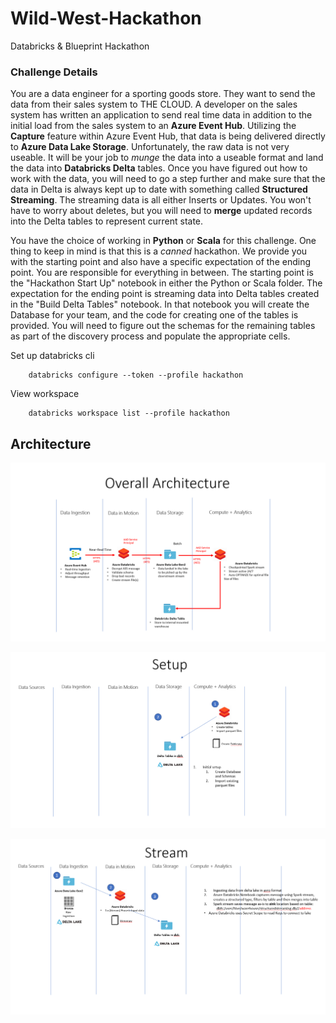 # Wild-West-Hackathon
Databricks &amp; Blueprint Hackathon



### Challenge Details

You are a data engineer for a sporting goods store.  They want to send the data from their sales system to THE CLOUD.  A developer on the sales system has written an application to send real time data in addition to the initial load from the sales system to an **Azure Event Hub**.  Utilizing the **Capture** feature within Azure Event Hub, that data is being delivered directly to **Azure Data Lake Storage**.  Unfortunately, the raw data is not very useable.  It will be your job to *munge* the data into a useable format and land the data into **Databricks Delta** tables.  Once you have figured out how to work with the data, you will need to go a step further and make sure that the data in Delta is always kept up to date with something called **Structured Streaming**.  The streaming data is all either Inserts or Updates.  You won't have to worry about deletes, but you will need to **merge** updated records into the Delta tables to represent current state.

 You have the choice of working in **Python** or **Scala** for this challenge.  One thing to keep in mind is that this is a *canned* hackathon.  We provide you with the starting point and also have a specific expectation of the ending point.  You are responsible for everything in between.  The starting point is the "Hackathon Start Up" notebook in either the Python or Scala folder.  The expectation for the ending point is streaming data into Delta tables created in the "Build Delta Tables" notebook.  In that notebook you will create the Database for your team, and the code for creating one of the tables is provided.  You will need to figure out the schemas for the remaining tables as part of the discovery process and populate the appropriate cells.



Set up databricks cli

```
    databricks configure --token --profile hackathon
```

View workspace

```
    databricks workspace list --profile hackathon
```


## Architecture

![Architecture](./images/overall_arch.PNG)


![Setup](./images/Setup.PNG)


![Stream](./images/Stream.PNG)